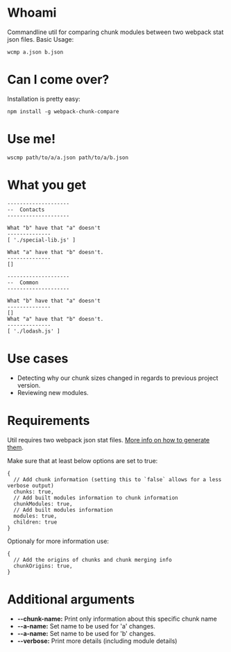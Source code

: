 # Whoami

Commandline util for comparing chunk modules between two webpack stat json files. 
Basic Usage: 
```
wcmp a.json b.json
```

# Can I come over?

Installation is pretty easy:
```
npm install -g webpack-chunk-compare
```

# Use me!

```
wscmp path/to/a/a.json path/to/a/b.json
```

# What you get

```
--------------------
--  Contacts
--------------------

What "b" have that "a" doesn't
--------------
[ './special-lib.js' ]

What "a" have that "b" doesn't.
--------------
[]

--------------------
--  Common
--------------------

What "b" have that "a" doesn't
--------------
[]
What "a" have that "b" doesn't.
--------------
[ './lodash.js' ]
```

# Use cases

* Detecting why our chunk sizes changed in regards to previous project version.
* Reviewing new modules.

# Requirements

Util requires two webpack json stat files. [More info on how to generate them](https://webpack.js.org/configuration/stats/).

Make sure that at least below options are set to true:
```
{
  // Add chunk information (setting this to `false` allows for a less verbose output)
  chunks: true,
  // Add built modules information to chunk information
  chunkModules: true,
  // Add built modules information
  modules: true,
  children: true
}
```

Optionaly for more information use:

```
{
  // Add the origins of chunks and chunk merging info
  chunkOrigins: true,
}
```

# Additional arguments

* **--chunk-name:** Print only information about this specific chunk name
* **--a-name:** Set name to be used for 'a' changes.
* **--a-name:** Set name to be used for 'b' changes.
* **--verbose:** Print more details (including module details)